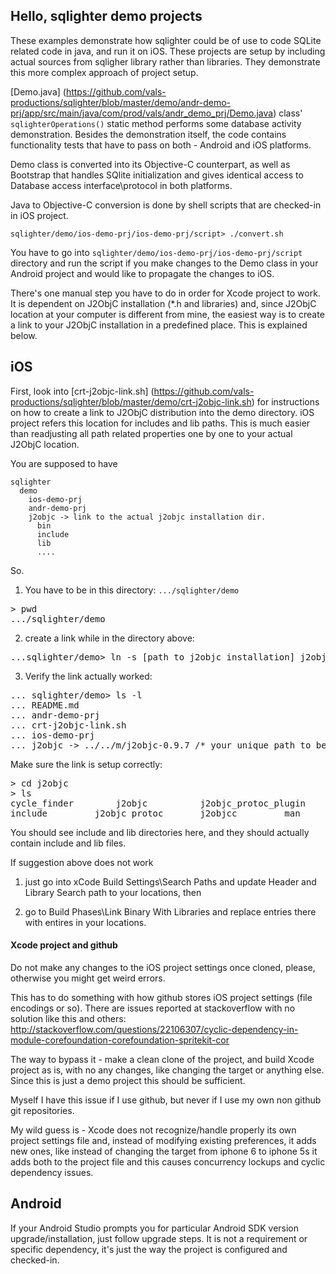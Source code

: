 ## Hello, sqlighter demo projects

These examples demonstrate how sqlighter could be of use to code SQLite related code in
java, and run it on iOS. These projects are setup by including actual sources from
sqligher library rather than libraries. They demonstrate this more complex approach of project setup.

[Demo.java] (https://github.com/vals-productions/sqlighter/blob/master/demo/andr-demo-prj/app/src/main/java/com/prod/vals/andr_demo_prj/Demo.java) 
 class' ``sqlighterOperations()`` static method performs some database activity demonstration.  Besides the demonstration itself, the code contains functionality tests that have to pass on both - Android and iOS platforms.

Demo class is converted into its Objective-C counterpart, as well as Bootstrap that
handles SQlite initialization and gives identical access to Database access 
interface\protocol in both platforms.

Java to Objective-C conversion is done by shell scripts that are checked-in in iOS 
project.

```
sqlighter/demo/ios-demo-prj/ios-demo-prj/script> ./convert.sh
```

You have to go into ```sqlighter/demo/ios-demo-prj/ios-demo-prj/script``` directory
and run the script if you make changes to the Demo class in your Android project and
would like to propagate the changes to iOS.

There's one manual step you have to do in order for Xcode project to work. It is dependent
on J2ObjC installation (*.h and libraries) and, since J2ObjC location at your computer 
is different from mine, the easiest way is to create a link to your J2ObjC installation
in a predefined place. This is explained below.

## iOS

First, look into [crt-j2objc-link.sh] (https://github.com/vals-productions/sqlighter/blob/master/demo/crt-j2objc-link.sh) for instructions on how to create a link to J2ObjC distribution into the demo directory. iOS project refers this location for includes and lib paths. This is much easier than readjusting all path related properties one by one to your actual J2ObjC location.

You are supposed to have 

```
sqlighter
  demo
    ios-demo-prj
    andr-demo-prj
    j2objc -> link to the actual j2objc installation dir.
      bin
      include
      lib
      ....
```

So. 

1. You have to be in this directory: ```.../sqlighter/demo```
<pre>
> pwd
.../sqlighter/demo
</pre>
2. create a link while in the directory above:
<pre>
...sqlighter/demo> ln -s [path to j2objc installation] j2objc
</pre>
3. Verify the link actually worked:
<pre>
... sqlighter/demo> ls -l
... README.md
... andr-demo-prj
... crt-j2objc-link.sh
... ios-demo-prj
... j2objc -> ../../m/j2objc-0.9.7 /* your unique path to be displayed to the left */
</pre>
Make sure the link is setup correctly:
<pre>
> cd j2objc
> ls
cycle_finder		j2objc			j2objc_protoc_plugin	lib
include			j2objc_protoc		j2objcc			man
</pre>

You should see include and lib directories here, and they should actually contain
include and lib files.

If suggestion above does not work

1) just go into xCode Build Settings\Search Paths and update Header and Library Search path to your locations, then 

2) go to Build Phases\Link Binary With Libraries and replace entries there with entires in your locations.

#### Xcode project and github

Do not make any changes to the iOS project settings once cloned, please, otherwise you
might get weird errors.

This has to do something with how github stores iOS project settings 
(file encodings or so). There are issues reported at stackoverflow with no solution 
like this and others: http://stackoverflow.com/questions/22106307/cyclic-dependency-in-module-corefoundation-corefoundation-spritekit-cor

The way to bypass it - make a clean clone of the project, and build Xcode project as is, 
with no any changes, like changing the target or anything else. Since this is just a 
demo project this should be sufficient.

Myself I have this issue if I use github, but never if I use my own non github git 
repositories.

My wild guess is - Xcode does not recognize/handle properly its own project settings 
file and, instead of modifying existing preferences, it adds new ones, like instead of 
changing the target from iphone 6 to iphone 5s it adds both to the project file and 
this causes concurrency lockups and cyclic dependency issues.

## Android

If your Android Studio prompts you for particular Android SDK version upgrade/installation, just follow upgrade steps. It is not a requirement or specific dependency, it's just the way the project is configured and checked-in.
